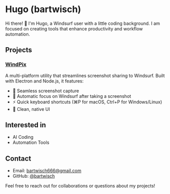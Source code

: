 # Hugo (bartwisch)

Hi there! 👋 I'm Hugo, a Windsurf user with a little coding background. I am focused on creating tools that enhance productivity and workflow automation.

## Projects

### [WindPix](https://github.com/bartwisch/windpix)
A multi-platform utility that streamlines screenshot sharing to Windsurf. Built with Electron and Node.js, it features:
- 📸 Seamless screenshot capture
- 🔄 Automatic focus on Windsurf after taking a screenshot
- ⚡️ Quick keyboard shortcuts (⌘P for macOS, Ctrl+P for Windows/Linux)
- 🎨 Clean, native UI

## Interested in
- AI Coding
- Automation Tools

## Contact
- Email: bartwisch666@gmail.com
- GitHub: [@bartwisch](https://github.com/bartwisch)

Feel free to reach out for collaborations or questions about my projects!
